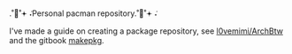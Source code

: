 
.˚🦢˚𖥔 ݁˖Personal pacman repository.˚🦢˚𖥔 ݁˖



I've made a guide on creating a package repository, see [l0vemimi/ArchBtw](https://github.com/l0vemimi/ArchBtw) and the gitbook [makepkg](https://l0vemimi.github.io/ArchBtw/makepkg/).